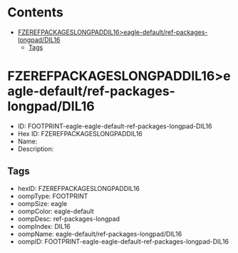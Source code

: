 



Contents
========

* [FZEREFPACKAGESLONGPADDIL16>eagle-default/ref-packages-longpad/DIL16](#fzerefpackageslongpaddil16eagle-defaultref-packages-longpaddil16)
	* [Tags](#tags)

# FZEREFPACKAGESLONGPADDIL16>eagle-default/ref-packages-longpad/DIL16

- ID: FOOTPRINT-eagle-eagle-default-ref-packages-longpad-DIL16
- Hex ID: FZEREFPACKAGESLONGPADDIL16
- Name: 
- Description: 

## Tags

- hexID: FZEREFPACKAGESLONGPADDIL16
- oompType: FOOTPRINT
- oompSize: eagle
- oompColor: eagle-default
- oompDesc: ref-packages-longpad
- oompIndex: DIL16
- oompName: eagle-default/ref-packages-longpad/DIL16
- oompID: FOOTPRINT-eagle-eagle-default-ref-packages-longpad-DIL16

